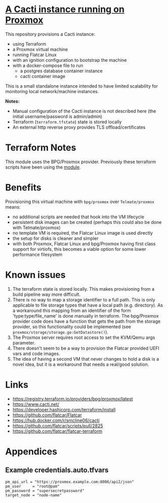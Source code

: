 # [A Cacti instance running on Proxmox](https://github.com/lucidsolns/tf-proxmox-cacti-cyan/blob/main/README.md)

This repository provisions a Cacti instance:
  - using Terraform
  - a Proxmox virtual machine
  - running Flatcar Linux
  - with an ignition configuration to bootstrap the machine
  - with a docker-compose file to run
    - a postgres database container instance
    - cacti container image

This is a small standalone instance intended to have limited scalability for
monitoring local network/machine instances.

**Notes:** 
 - Manual configuration of the Cacti instance is not described here (the initial username/password is admin/admin)
 - Terraform (`terraform.tfstate`) state is stored locally
 - An external http reverse proxy provides TLS offload/certificates 

# Terraform Notes

This module uses the BPG/Proxmox provider. Previously these terraform scripts have been using the
[module](https://github.com/lucidsolns/terraform-flatcar-ignition-proxmox).

# Benefits

Provisioning this virtual machine with `bpg/proxmox` over `Telmate/proxmox` means:

- no additional scripts are needed that hook into the VM lifecycle
- persistent disk images can be created (perhaps this could also be done with Telmate/proxmox)
- no template VM is required, the Flatcar Linux image is used directly
- the setup for disks is cleaner and simpler
- with both Proxmox, Flatcar Linux and bpg/Proxmox having first class support for virtiofs, this
  becomes a viable option for some lower performance filesystem

# Known issues

1. The terraform state is stored locally. This makes provisioning from a build pipeline
   way more difficult.
1. There is no way to map a storage identifier to a full path. This is only applicable
   to file storage types that have a local path (e.g. directory). As a workaround this mapping
   from an identifier of the form 'type:type/file_name' is done manually in terraform.
   The bpg/Proxmox provider code does have a function that gets the path from the storage
   provider, so this functionality could be implemented (see `proxmox/storage/storage.go:GetDatastore()`).
2. The Proxmox server requires root access to set the KVM/Qemu args parameter.
3. There doesn't seem to be a way to provision the Flatcar provided UEFI vars and code images.
4. The idea of having a second VM that never changes to hold a disk is a novel idea, but it
   is a workaround that needs a real/good solution.

# Links

 - https://registry.terraform.io/providers/bpg/proxmox/latest
 - https://www.cacti.net/ 
 - https://developer.hashicorp.com/terraform/install
 - https://github.com/flatcar/Flatcar
 - https://hub.docker.com/r/smcline06/cacti
 - https://github.com/flatcar/scripts/pull/2825
 - https://github.com/flatcar/flatcar-terraform

# Appendices

## Example credentials.auto.tfvars

```properties
pm_api_url = "https://proxmox.example.com:8006/api2/json"
pm_user     = "root@pam"
pm_password = "supersecretpassword"
target_node = "node-name"
```